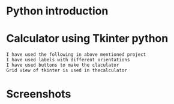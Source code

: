 # Python introduction
# Calculator using Tkinter python
```
I have used the following in above mentioned project
I have used labels with different orientations
I have used buttons to make the claculator 
Grid view of tkinter is used in thecalculator
```
# Screenshots
